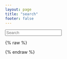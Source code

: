 ```yaml
---
layout: page
title: "search"
footer: false
---
```


<div id="search">
  <form action="/search" method="get">
    <input type="text" id="search-query" name="q" placeholder="Search" autocomplete="off">
  </form>
</div>

<section id="search-results" style="display: none;">
  <p>Search results</p>
  <div class="entries">
  </div>
</section>

<script src="http://libs.useso.com/js/jquery/1.9.1/jquery.min.js" type="text/javascript" charset="utf-8"></script>
<script src="/javascripts/lunr.min.js" type="text/javascript" charset="utf-8"></script>
<script src="/javascripts/mustache.js" type="text/javascript" charset="utf-8"></script>
<script src="/javascripts/date.format.js" type="text/javascript" charset="utf-8"></script>
<script src="/javascripts/URI.min.js" type="text/javascript" charset="utf-8"></script>
<script src="/javascripts/jquery.lunr.search.js" type="text/javascript" charset="utf-8"></script>

{% raw %}
<script id="search-results-template" type="text/mustache">
  {{#entries}}
    <article>
      <h3>
        {{#date}}<small><time datetime="{{pubdate}}" pubdate>{{displaydate}}</time></small>{{/date}}
        <a href="{{url}}">{{title}}</a>
      </h3>
    </article>
  {{/entries}}
</script>
{% endraw %}

<script type="text/javascript">
  $(function() {
    $('#search-query').lunrSearch({
      indexUrl: '/search.json',             // URL of the `search.json` index data for your site
      results:  '#search-results',          // jQuery selector for the search results container
      entries:  '.entries',                 // jQuery selector for the element to contain the results list, must be a child of the results element above.
      template: '#search-results-template'  // jQuery selector for the Mustache.js template
    });
  });
</script>
